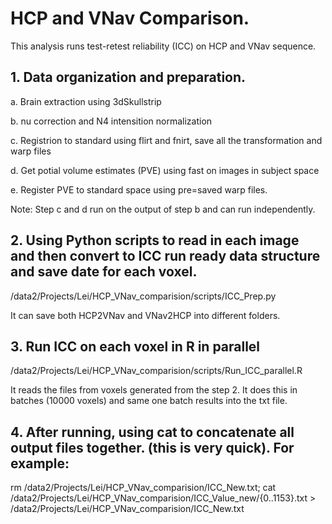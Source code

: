 # HCP and VNav Comparison.
This analysis runs test-retest reliability (ICC) on HCP and VNav sequence.

## 1. Data organization and preparation.

a. Brain extraction using 3dSkullstrip

b. nu correction and N4 intensition normalization

c. Registrion to standard using flirt and fnirt, save all the transformation and warp files

d. Get potial volume estimates (PVE) using fast on images in subject space

e. Register PVE to standard space using pre=saved warp files.

Note: Step c and d run on the output of step b and can run independently.


## 2. Using Python scripts to read in each image and then convert to ICC run ready data structure and save date for each voxel.

/data2/Projects/Lei/HCP_VNav_comparision/scripts/ICC_Prep.py

It can save both HCP2VNav and VNav2HCP into different folders.

## 3. Run ICC on each voxel in R in parallel

/data2/Projects/Lei/HCP_VNav_comparision/scripts/Run_ICC_parallel.R

It reads the files from voxels generated from the step 2. It does this in batches (10000 voxels) and same one batch results into the txt file.


## 4. After running, using cat to concatenate all output files together. (this is very quick). For example:
rm /data2/Projects/Lei/HCP_VNav_comparision/ICC_New.txt; cat /data2/Projects/Lei/HCP_VNav_comparision/ICC_Value_new/{0..1153}.txt > /data2/Projects/Lei/HCP_VNav_comparision/ICC_New.txt



 

